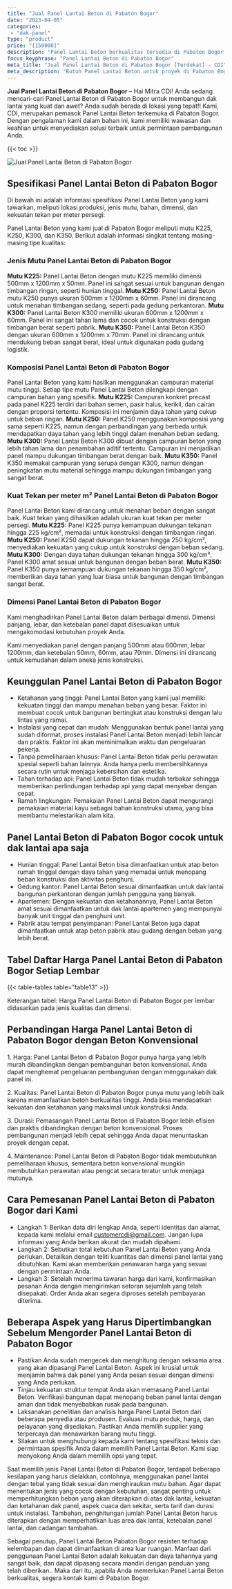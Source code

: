 ```yaml
---
title: "Jual Panel Lantai Beton di Pabaton Bogor"
date: "2023-04-05"
categories:
 - "dak-panel"
type: "product"
price: "[150000]"
description: "Panel Lantai Beton berkualitas tersedia di Pabaton Bogor. Solusi ideal untuk proyek konstruksi dengan standar terbaik, Panel Lantai Beton memberikan kekuatan maksimal untuk lantai dak. Dapatkan info lengkap."
focus_keyphrase: "Panel Lantai Beton di Pabaton Bogor"
meta_title: "Jual Panel Lantai Beton di Pabaton Bogor [Terdekat] - CDI"
meta_description: "Butuh Panel Lantai Beton untuk proyek di Pabaton Bogor?. Tersedia Panel Lantai Beton premium untuk pembangunan. Penawaran spesial hanya di sini."
---
```


**Jual Panel Lantai Beton di Pabaton Bogor** – Hai Mitra CDI! Anda sedang mencari-cari Panel Lantai Beton di Pabaton Bogor untuk membangun dak lantai yang kuat dan awet? Anda sudah berada di lokasi yang tepat!! Kami, CDI, merupakan pemasok Panel Lantai Beton terkemuka di Pabaton Bogor. Dengan pengalaman kami dalam bahan ini, kami memiliki wawasan dan keahlian untuk menyediakan solusi terbaik untuk permintaan pembangunan Anda.

{{< toc >}}

![Jual Panel Lantai Beton di Pabaton Bogor](/images/dak-panel/dak-panel-22.jpg)

## Spesifikasi Panel Lantai Beton di Pabaton Bogor

Di bawah ini adalah informasi spesifikasi Panel Lantai Beton yang kami tawarkan, meliputi lokasi produksi, jenis mutu, bahan, dimensi, dan kekuatan tekan per meter persegi:

Panel Lantai Beton yang kami jual di Pabaton Bogor meliputi mutu K225, K250, K300, dan K350. Berikut adalah informasi singkat tentang masing-masing tipe kualitas:

### Jenis Mutu Panel Lantai Beton di Pabaton Bogor

**Mutu K225:** Panel Lantai Beton dengan mutu K225 memiliki dimensi 500mm x 1200mm x 50mm. Panel ini sangat sesuai untuk bangunan dengan timbangan ringan, seperti hunian tinggal.
**Mutu K250:** Panel Lantai Beton mutu K250 punya ukuran 500mm x 1200mm x 60mm. Panel ini dirancang untuk menahan timbangan sedang, seperti pada gedung perkantoran.
**Mutu K300:** Panel Lantai Beton K300 memiliki ukuran 600mm x 1200mm x 60mm. Panel ini sangat tahan lama dan cocok untuk konstruksi dengan timbangan berat seperti pabrik.
**Mutu K350:** Panel Lantai Beton K350 dengan ukuran 600mm x 1200mm x 70mm. Panel ini dirancang untuk mendukung beban sangat berat, ideal untuk digunakan pada gudang logistik.

### Komposisi Panel Lantai Beton di Pabaton Bogor

Panel Lantai Beton yang kami hasilkan menggunakan campuran material mutu tinggi. Setiap tipe mutu Panel Lantai Beton dilengkapi dengan campuran bahan yang spesifik.
**Mutu K225:** Campuran konkret precast pada panel K225 terdiri dari bahan semen, pasir halus, kerikil, dan cairan dengan proporsi tertentu. Komposisi ini menjamin daya tahan yang cukup untuk beban ringan.
**Mutu K250:** Panel K250 menggunakan komposisi yang sama seperti K225, namun dengan perbandingan yang berbeda untuk mendapatkan daya tahan yang lebih tinggi dalam menahan beban sedang.
**Mutu K300:** Panel Lantai Beton K300 dibuat dengan campuran beton yang lebih tahan lama dan penambahan aditif tertentu. Campuran ini menjadikan panel mampu dukungan timbangan berat dengan baik.
**Mutu K350:** Panel K350 memakai campuran yang serupa dengan K300, namun dengan peningkatan mutu material sehingga mampu dukungan timbangan yang sangat berat.

### Kuat Tekan per meter m² Panel Lantai Beton di Pabaton Bogor

Panel Lantai Beton kami dirancang untuk menahan beban dengan sangat baik. Kuat tekan yang dihasilkan adalah ukuran kuat tekan per meter persegi.
**Mutu K225:** Panel K225 punya kemampuan dukungan tekanan hingga 225 kg/cm², memadai untuk konstruksi dengan timbangan ringan.
**Mutu K250:** Panel K250 dapat dukungan tekanan hingga 250 kg/cm², menyediakan kekuatan yang cukup untuk konstruksi dengan beban sedang.
**Mutu K300:** Dengan daya tahan dukungan tekanan hingga 300 kg/cm², Panel K300 amat sesuai untuk bangunan dengan beban berat.
**Mutu K350:** Panel K350 punya kemampuan dukungan tekanan hingga 350 kg/cm², memberikan daya tahan yang luar biasa untuk bangunan dengan timbangan sangat berat.

### Dimensi Panel Lantai Beton di Pabaton Bogor

Kami menghadirkan Panel Lantai Beton dalam berbagai dimensi. Dimensi panjang, lebar, dan ketebalan panel dapat disesuaikan untuk mengakomodasi kebutuhan proyek Anda.

Kami menyediakan panel dengan panjang 500mm atau 600mm, lebar 1200mm, dan ketebalan 50mm, 60mm, atau 70mm. Dimensi ini dirancang untuk kemudahan dalam aneka jenis konstruksi.

## Keunggulan Panel Lantai Beton di Pabaton Bogor

*   Ketahanan yang tinggi: Panel Lantai Beton yang kami jual memiliki kekuatan tinggi dan mampu menahan beban yang besar. Faktor ini membuat cocok untuk bangunan bertingkat atau konstruksi dengan lalu lintas yang ramai.
*   Instalasi yang cepat dan mudah: Menggunakan bentuk panel lantai yang sudah diformat, proses instalasi Panel Lantai Beton menjadi lebih lancar dan praktis. Faktor ini akan meminimalkan waktu dan pengeluaran pekerja.
*   Tanpa pemeliharaan khusus: Panel Lantai Beton tidak perlu perawatan spesial seperti bahan lainnya. Anda hanya perlu membersihkannya secara rutin untuk menjaga kebersihan dan estetika.
*   Tahan terhadap api: Panel Lantai Beton tidak mudah terbakar sehingga memberikan perlindungan terhadap api yang dapat menyebar dengan cepat.
*   Ramah lingkungan: Pemakaian Panel Lantai Beton dapat mengurangi pemakaian material kayu sebagai bahan konstruksi utama, yang bisa membantu melestarikan alam kita.

## Panel Lantai Beton di Pabaton Bogor cocok untuk dak lantai apa saja

*   Hunian tinggal: Panel Lantai Beton bisa dimanfaatkan untuk atap beton rumah tinggal dengan daya tahan yang memadai untuk menopang beban konstruksi dan aktivitas penghuni.
*   Gedung kantor: Panel Lantai Beton sesuai dimanfaatkan untuk dak lantai bangunan perkantoran dengan jumlah pengguna yang banyak.
*   Apartemen: Dengan kekuatan dan ketahanannya, Panel Lantai Beton amat sesuai dimanfaatkan untuk dak lantai apartemen yang mempunyai banyak unit tinggal dan penghuni unit.
*   Pabrik atau tempat penyimpanan: Panel Lantai Beton juga dapat dimanfaatkan untuk atap beton pabrik atau gudang dengan beban yang lebih berat.

## Tabel Daftar Harga Panel Lantai Beton di Pabaton Bogor Setiap Lembar

{{< table-tables table="table13" >}}

Keterangan tabel: Harga Panel Lantai Beton di Pabaton Bogor per lembar didasarkan pada jenis kualitas dan dimensi.

## Perbandingan Harga Panel Lantai Beton di Pabaton Bogor dengan Beton Konvensional

1\.  Harga: Panel Lantai Beton di Pabaton Bogor punya harga yang lebih murah dibandingkan dengan pembangunan beton konvensional. Anda dapat menghemat pengeluaran pembangunan dengan menggunakan dak panel ini.

2\.  Kualitas: Panel Lantai Beton di Pabaton Bogor punya mutu yang lebih baik karena memanfaatkan beton berkualitas tinggi. Anda bisa mendapatkan kekuatan dan ketahanan yang maksimal untuk konstruksi Anda.

3\.  Durasi: Pemasangan Panel Lantai Beton di Pabaton Bogor lebih efisien dan praktis dibandingkan dengan beton konvensional. Proses pembangunan menjadi lebih cepat sehingga Anda dapat menuntaskan proyek dengan cepat.

4\.  Maintenance: Panel Lantai Beton di Pabaton Bogor tidak membutuhkan pemeliharaan khusus, sementara beton konvensional mungkin membutuhkan perawatan atau pengcat secara teratur untuk menjaga mutunya.

## Cara Pemesanan Panel Lantai Beton di Pabaton Bogor dari Kami

*   Langkah 1: Berikan data diri lengkap Anda, seperti identitas dan alamat, kepada kami melalui email customercdi@gmail.com. Jangan lupa informasi yang Anda berikan akurat dan mudah dipahami.
*   Langkah 2: Sebutkan total kebutuhan Panel Lantai Beton yang Anda perlukan. Detailkan dengan teliti kuantitas dan dimensi panel lantai yang dibutuhkan. Kami akan memberikan penawaran harga yang sesuai dengan permintaan Anda.
*   Langkah 3: Setelah menerima tawaran harga dari kami, konfirmasikan pesanan Anda dengan mengirimkan setoran sejumlah yang telah disepakati. Order Anda akan segera diproses setelah pembayaran diterima.
## Beberapa Aspek yang Harus Dipertimbangkan Sebelum Mengorder Panel Lantai Beton di Pabaton Bogor

*   Pastikan Anda sudah mengecek dan menghitung dengan seksama area yang akan dipasangi Panel Lantai Beton. Aspek ini krusial untuk menjamin bahwa dak panel yang Anda pesan sesuai dengan dimensi yang Anda perlukan.
*   Tinjau kekuatan struktur tempat Anda akan memasang Panel Lantai Beton. Verifikasi bangunan dapat menopang beban panel lantai dengan aman dan tidak menyebabkan rusak pada bangunan.
*   Laksanakan penelitian dan analisis harga Panel Lantai Beton dari beberapa penyedia atau produsen. Evaluasi mutu produk, harga, dan pelayanan yang disediakan. Pastikan Anda memilih supplier yang terpercaya dan menawarkan barang mutu tinggi.
*   Silakan untuk menghubungi kepada kami tentang spesifikasi teknis dan permintaan spesifik Anda dalam memilih Panel Lantai Beton. Kami siap menyokong Anda dalam memilih opsi yang tepat.

Saat memilih jenis Panel Lantai Beton di Pabaton Bogor, terdapat beberapa kesilapan yang harus dielakkan, contohnya, menggunakan panel lantai dengan tebal yang tidak sesuai dan menghiraukan mutu bahan. Agar dapat menentukan jenis yang cocok dengan kebutuhan, sangat penting untuk memperhitungkan beban yang akan diterapkan di atas dak lantai, kekuatan dan ketahanan dak panel, aspek cuaca dan sekitar, serta tarif dan durasi untuk instalasi. Tambahan, penghitungan jumlah Panel Lantai Beton harus diterapkan dengan memperhatikan luas area dak lantai, ketebalan panel lantai, dan cadangan tambahan.

Sebagai penutup, Panel Lantai Beton Pabaton Bogor resisten terhadap kelembapan dan dapat dimanfaatkan di area luar ruangan. Manfaat dari penggunaan Panel Lantai Beton adalah kekuatan dan daya tahannya yang sangat baik, dan dapat dipasang secara mandiri dengan panduan yang telah diberikan.. Maka dari itu, apabila Anda memerlukan Panel Lantai Beton berkualitas, segera kontak kami di Pabaton Bogor.